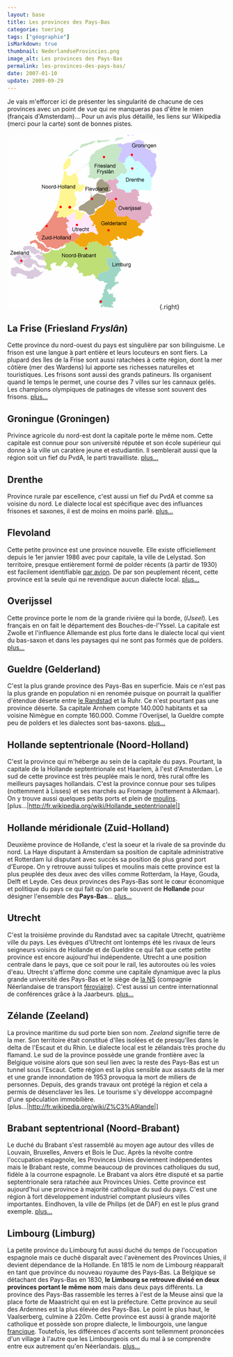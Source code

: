 ```yaml
---
layout: base
title: Les provinces des Pays-Bas
categorie: toering
tags: ["géographie"]
isMarkdown: true
thumbnail: NederlandseProvincies.png
image_alt: Les provinces des Pays-Bas
permalink: les-provinces-des-pays-bas/
date: 2007-01-10
update: 2009-09-29
---
```




Je vais m'efforcer ici de présenter les singularité de chacune de ces provinces avec un point de vue qui ne manqueras pas d'être le mien (français d'Amsterdam)... Pour un avis plus détaillé, les liens sur Wikipedia (merci pour la carte) sont de bonnes pistes. 

![Les provinces des Pays-Bas](NederlandseProvincies.png){.right}

<!--excerpt-->

<!-- HTML -->
<a name="Frise"></a>

## La Frise (Friesland *Fryslân*)
Cette province du nord-ouest du pays est singulière par son bilinguisme. Le frison est une langue à part entière et leurs locuteurs en sont fiers. La plupard des îles de la Frise sont aussi ratachées à cette région, dont la mer côtière (mer des Wardens) lui apporte ses richesses naturelles et touristiques. Les frisons sont aussi des grands patineurs. Ils organisent quand le temps le permet, une course des 7 villes sur les cannaux gelés. Les champions olympiques de patinages de vitesse sont souvent des frisons.   [plus...](http://fr.wikipedia.org/wiki/Frise_%28province%29)

<!-- HTML -->
<a name="Groningue"></a>

## Groningue (Groningen)
Privince agricole du nord-est dont la capitale porte le même nom. Cette capitale est connue pour son université réputée et son école supérieur qui donne à la ville un caratère jeune et estudiantin. Il semblerait aussi que la région soit un fief du PvdA, le parti travailliste.
  [plus...](http://fr.wikipedia.org/wiki/Groningue_%28province%29)

<!-- HTML -->
<a name="Drenthe"></a>

## Drenthe
Province rurale par escellence, c'est aussi un fief du PvdA et comme sa voisine du nord. Le dialecte local est spécifique avec des influances frisones et saxones, il est de moins en moins parlé.
  [plus...](http://fr.wikipedia.org/wiki/Drenthe)

## Flevoland
Cette petite province est une province nouvelle. Elle existe officiellement depuis le 1er janvier 1986 avec pour capitale, la ville de Lelystad. Son territoire, presque entièrement formé de polder récents (à partir de 1930) est facilement identifiable [par avion](http://maps.google.nl/maps?f=q&hl=nl&q=lelystad&ie=UTF8&z=9&ll=52.542537,5.478058&spn=0.643086,2.746582&t=h&om=1). De par son peuplement récent, cette province est la seule qui ne revendique aucun dialecte local.
  [plus...](http://fr.wikipedia.org/wiki/Flevoland)

<!-- HTML -->
<a name="Overijssel"></a>

## Overijssel
Cette province porte le nom de la grande rivière qui la borde, (*IJseel*). Les français en on fait le département des Bouches-de-l'Yssel. La capitale est Zwolle et l'influence Allemande est plus forte dans le dialecte local qui vient du bas-saxon et dans les paysages qui ne sont pas formés que de polders. 
  [plus...](http://fr.wikipedia.org/wiki/Overijssel)


<!-- HTML -->
<a name="Gueldre"></a>

## Gueldre (Gelderland)
C'est la plus grande province des Pays-Bas en superficie. Mais ce n'est pas la plus grande en population ni en renomée puisque on pourrait la qualifier d'étendue déserte entre [le Randstad](/le-randstad) et la Ruhr. Ce n'est pourtant pas une province déserte. Sa capitale Arnhem compte 140.000 habitants et sa voisine Nimègue en compte 160.000. Comme l'Overijsel, la Gueldre compte peu de polders et les dialectes sont bas-saxons.
  [plus...](http://fr.wikipedia.org/wiki/Gueldre_%28province%29)

<!-- HTML -->
<a name="Hollande-septentrionale"></a>

## Hollande septentrionale (Noord-Holland)
C'est la province qui m'héberge au sein de la capitale du pays. Pourtant, la capitale de la Hollande septentrionale est Haarlem, à l'est d'Amsterdam. Le sud de cette province est très peuplée mais le nord, très rural offre les meilleurs paysages hollandais. C'est la province connue pour ses tulipes (nottemment à Lisses) et ses marchés au Fromage (nottement à Alkmaar). On y trouve aussi quelques petits ports et plein de [moulins](/les-moulins-d-amsterdam).
  [plus...|http://fr.wikipedia.org/wiki/Hollande_septentrionale|]

<!-- HTML -->
<a name="Hollande--meridionale"></a>

## Hollande méridionale (Zuid-Holland)
Deuxième province de Hollande, c'est la soeur et la rivale de sa provinde du nord. La Haye disputant à Amsterdam sa position de capitale administrative et Rotterdam lui disputant avec succès sa position de plus grand port d'Europe. On y retrouve aussi tulipes et moulins mais cette province est la plus peuplée des deux avec des villes comme Rotterdam, la Haye, Gouda, Delft et Leyde. Ces deux provinces des Pays-Bas sont le cœur économique et politique du pays ce qui fait qu'on parle souvent de **Hollande** pour désigner l'ensemble des **Pays-Bas**...
  [plus...](http://fr.wikipedia.org/wiki/Hollande_m%C3%A9ridionale)

<!-- HTML -->
<a name="Utrecht"></a>

## Utrecht
C'est la troisième provinde du Randstad avec sa capitale Utrecht, quatrième ville du pays. Les évèques d'Utrecht ont lontemps été les rivaux de leurs seigneurs voisins de Hollande et de Gueldre ce qui fait que cette petite province est encore aujourd'hui indépendente. Utrecht a une position centrale dans le pays, que ce soit pour le rail, les autoroutes  où les voies d'eau. Utrecht s'affirme donc comme une capitale dynamique avec la plus grande université des Pays-Bas et le siège de [la NS](/les-nederlandse-spoorwegen/) (compagnie Néerlandaise de transport [féroviaire](/tag/train/)). C'est aussi un centre internationnal de conférences grâce à la Jaarbeurs.
  [plus...](http://fr.wikipedia.org/wiki/Utrecht_%28province%29)

<!-- HTML -->
<a name="Zelande"></a>

## Zélande (Zeeland)
La province maritime du sud porte bien son nom. *Zeeland* signifie terre de la mer. Son territoire était constitué d'îles isolées et de presqu'îles dans le delta de l'Escaut et du Rhin. Le dialecte local est le zélandais très proche du flamand. Le sud de la province possède une grande frontière avec la Belgique voisine alors que son seul lien avec la reste des Pays-Bas est un tunnel sous l'Escaut. Cette région est la plus sensible aux assauts de la mer et une grande innondation de 1953 provoqua la mort de miliers de personnes. Depuis, des grands travaux ont protégé la région et cela a permis de désenclaver les îles. Le tourisme s'y développe accompagné d'une spéculation immobilière.
  [plus...|http://fr.wikipedia.org/wiki/Z%C3%A9lande|]

<!-- HTML -->
<a name="Brabant-septentrional"></a>

## Brabant septentrional (Noord-Brabant)
Le duché du Brabant s'est rassemblé au moyen age autour des villes de Louvain, Bruxelles, Anvers et Bois le Duc. Après la révolte contre l'occupation espagnole, les Provinces Unies deviennent indépendentes mais le Brabant reste, comme beaucoup de provinces catholiques du sud, fidèle à la courrone espagnole. Le Brabant va alors être disputé et sa partie septentrionale sera ratachée aux Provinces Unies. Cette province est aujourd'hui une province à majorité catholique du sud du pays. C'est une région à fort développement industriel comptant plusieurs villes importantes. Eindhoven, la ville de Philips (et de DAF) en est le plus grand exemple.
  [plus...](http://fr.wikipedia.org/wiki/Brabant_septentrional)

<!-- HTML -->
<a name="Limbourg"></a>

## Limbourg (Limburg)
La petite province du Limbourg fut aussi duché du temps de l'occupation espagnole mais ce duché disparaît avec l'avènement des Provinces Unies, il devient dépendance de la Hollande. En 1815 le nom de Limbourg réapparaît en tant que province du nouveau royaume des Pays-Bas. La Belgique se détachant des Pays-Bas en 1830, **le Limbourg se retrouve divisé en deux provinces portant le même nom** mais dans deux pays différents. La province des Pays-Bas rassemble les terres à l'est de la Meuse ainsi que la place forte de Maastricht qui en est la préfecture. Cette province au seuil des Ardennes est la plus élevée des Pays-Bas. Le point le plus haut, le Vaalserberg, culmine à 220m. Cette province est aussi à grande majorité catholique et possède son propre dialecte, le limbourgois, une langue [francique](http://fr.wikipedia.org/wiki/Francique). Toutefois, les différences d'accents sont tellemment prononcées d'un village à l'autre que les Limbourgeois ont du mal à se comprendre entre eux autrement qu'en Néerlandais.
  [plus...](http://fr.wikipedia.org/wiki/Limbourg_%28Pays-Bas%29)
